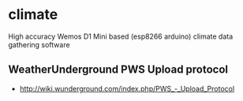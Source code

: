 # climate
High accuracy Wemos D1 Mini based (esp8266 arduino) climate data gathering software


## WeatherUnderground PWS Upload protocol

* http://wiki.wunderground.com/index.php/PWS_-_Upload_Protocol